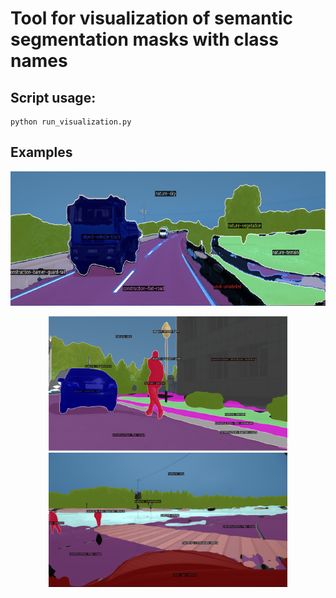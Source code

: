 # Tool for visualization of semantic segmentation masks with class names

## Script usage:
```
python run_visualization.py
```

## Examples
<p align="center">
  <img src="./images/000628.png" height="215">
</p>
<p align="center">
  <img src="./images/00001127.png" height="215">
  <img src="./images/img_000149.png" height="215">
</p>
